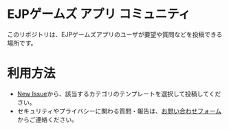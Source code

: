 # EJPゲームズ アプリ コミュニティ
このリポジトリは、EJPゲームズアプリのユーザが要望や質問などを投稿できる場所です。

# 利用方法

- [New Issue](https://github.com/ejpgames/community/issues/new/choose)から、該当するカテゴリのテンプレートを選択して投稿してください。
- セキュリティやプライバシーに関わる質問・報告は、[お問い合わせフォーム](https://app.ejpgames.com/contact)からご連絡ください。
